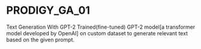 # PRODIGY_GA_01
Text Generation With GPT-2
Trained(fine-tuned) GPT-2 model[a transformer model developed by OpenAI] on custom dataset to generate relevant text based on the given prompt. 
